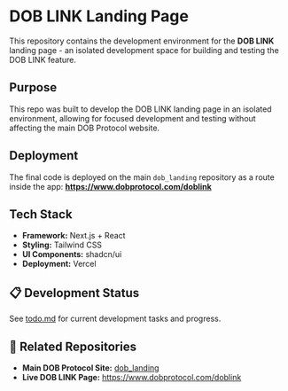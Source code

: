 # DOB LINK Landing Page

This repository contains the development environment for the **DOB LINK** landing page - an isolated development space for building and testing the DOB LINK feature.

## Purpose

This repo was built to develop the DOB LINK landing page in an isolated environment, allowing for focused development and testing without affecting the main DOB Protocol website.

## Deployment

The final code is deployed on the main `dob_landing` repository as a route inside the app:
**https://www.dobprotocol.com/doblink**

## Tech Stack

- **Framework:** Next.js + React
- **Styling:** Tailwind CSS
- **UI Components:** shadcn/ui
- **Deployment:** Vercel

## 📋 Development Status

See [todo.md](./todo.md) for current development tasks and progress.

## 🔗 Related Repositories

- **Main DOB Protocol Site:** [dob_landing](https://github.com/forcast-lmtd/dob_landing)
- **Live DOB LINK Page:** https://www.dobprotocol.com/doblink
